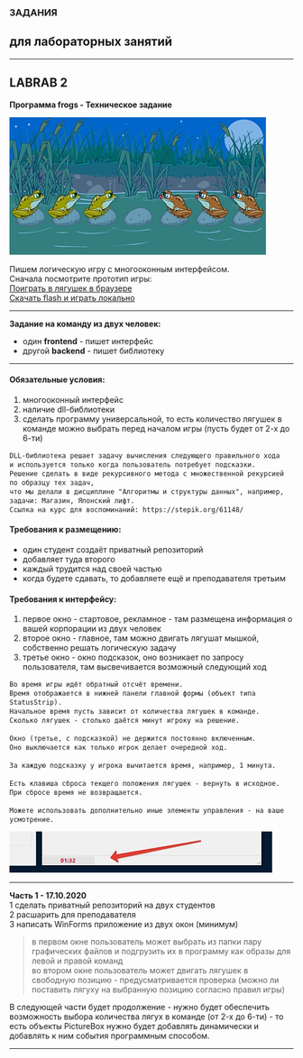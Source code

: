 ### ЗАДАНИЯ  
## для лабораторных занятий  

---  

## LABRAB 2
**Программа frogs - Техническое задание**  

![Скрин программы](https://github.com/permCoding/CSharpOOP/blob/master/images/frogs.jpg)  

Пишем логическую игру с многооконным интерфейсом.  
Сначала посмотрите прототип игры:  
[Поиграть в лягушек в браузере](https://pcoding.ru/frog/frog.html)  
[Скачать flash и играть локально](https://github.com/permCoding/Magistr-2020/blob/master/images/frogs.swf)  

---  

**Задание на команду из двух человек:**  
- один **frontend** - пишет интерфейс  
- другой **backend** - пишет библиотеку  

---  

#### Обязательные условия:  
1) многооконный интерфейс  
2) наличие dll-библиотеки  
3) сделать программу универсальной, то есть количество лягушек в команде можно выбрать перед началом игры (пусть будет от 2-х до 6-ти)  

```
DLL-библиотека решает задачу вычисления следующего правильного хода  
и используется только когда пользователь потребует подсказки.  
Решение сделать в виде рекурсивного метода с множественной рекурсией по образцу тех задач,  
что мы делали в дисциплине "Алгоритмы и структуры данных", например, задачи: Магазин, Японский лифт.  
Ссылка на курс для воспоминаний: https://stepik.org/61148/  
```

#### Требования к размещению:  
- один студент создаёт приватный репозиторий  
- добавляет туда второго  
- каждый трудится над своей частью  
- когда будете сдавать, то добавляете ещё и преподавателя третьим  

#### Требования к интерфейсу:  
1) первое окно - стартовое, рекламное - там размещена информация о вашей корпорации из двух человек  
2) второе окно - главное, там можно двигать лягушат мышкой, собственно решать логическую задачу  
3) третье окно - окно подсказок, оно возникает по запросу пользователя, там высвечивается возможный следующий ход  

```
Во время игры идёт обратный отсчёт времени.  
Время отображается в нижней панели главной формы (объект типа StatusStrip).  
Начальное время пусть зависит от количества лягушек в команде.  
Сколько лягушек - столько даётся минут игроку на решение.  

Окно (третье, с подсказкой) не держится постоянно включенным.  
Оно выключается как только игрок делает очередной ход.  

За каждую подсказку у игрока вычитается время, например, 1 минута.  

Есть клавиша сброса текщего положения лягушек - вернуть в исходное.  
При сбросе время не возвращается.  

Можете использовать дополнительно иные элементы управления - на ваше усмотрение.  
```

![Скрин объекта StatusStrip](https://github.com/permCoding/CSharpOOP/blob/master/images/StatusStrip.jpg)  

---  

**Часть 1 - 17.10.2020**  
1 сделать приватный репозиторий на двух студентов  
2 расшарить для преподавателя  
3 написать WinForms приложение из двух окон (минимум)  
> в первом окне пользователь может выбрать из папки пару графических файлов и подгрузить их в программу как образы для левой и правой команд  
> во втором окне пользователь может двигать лягушек в свободную позицию - предусматривается проверка (можно ли поставить лягуху на выбранную позицию согласно правил игры)  

В следующей части будет продолжение - нужно будет обеспечить возможность выбора количества лягух в команде (от 2-х до 6-ти) - то есть объекты PictureBox нужно будет добавлять динамически и добавлять к ним события программным способом.

---  

